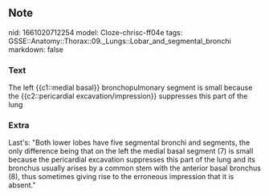 ## Note
nid: 1661020712254
model: Cloze-chrisc-ff04e
tags: GSSE::Anatomy::Thorax::09._Lungs::Lobar_and_segmental_bronchi
markdown: false

### Text
<div class="toggle">
  The left {{c1::medial basal}} bronchopulmonary segment is small
  because the {{c2::pericardial excavation/impression}} suppresses
  this part of the lung
</div>

### Extra
<p id="7919bb39-0874-4e44-9d0d-e5f7ae52fbca" class="">Last's: "Both
lower lobes have five segmental bronchi and segments, the only
difference being that on the left the medial basal segment (7) is
small because the pericardial excavation suppresses this part of
the lung and its bronchus usually arises by a common stem with the
anterior basal bronchus (8), thus sometimes giving rise to the
erroneous impression that it is absent."
